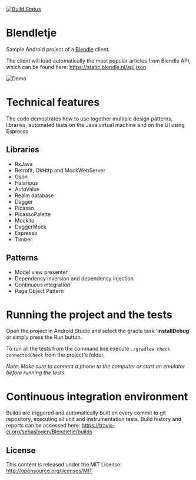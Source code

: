 [![Build Status](https://travis-ci.org/sebaslogen/Blendletje.svg?branch=master)](https://travis-ci.org/sebaslogen/Blendletje)

# Blendletje
Sample Android project of a [Blendle](https://blendle.com) client.

The client will load automatically the most popular articles from Blendle API, which can be found here: https://static.blendle.nl/api.json

![Demo](https://github.com/sebaslogen/Blendletje/raw/master/screen-record-demo.gif)

Technical features
============
The code demostrates how to use together multiple design patterns, libraries, automated tests on the Java virtual machine and on the UI using Espresso

Libraries
-------
- RxJava
- Retrofit, OkHttp and MockWebServer
- Gson
- Halarious
- AutoValue
- Realm database
- Dagger
- Picasso
- PicassoPalette
- Mockito
- DaggerMock
- Espresso
- Timber


Patterns
-------
- Model view presenter
- Dependency inversion and dependency injection
- Continuous integration
- Page Object Pattern


Running the project and the tests
=============
Open the project in Android Studio and select the gradle task '**installDebug**' or simply press the Run button.

To run all the tests from the command line execute ```./gradlew check connectedCheck``` from the project's folder.

_Note: Make sure to connect a phone to the computer or start an emulator before running the tests._

Continuous integration environment
============
Builds are triggered and automatically built on every commit to git repository, executing all unit and instrumentation tests.
Build history and reports can be accessed here: https://travis-ci.org/sebaslogen/Blendletje/builds

License
-------
This content is released under the MIT License: http://opensource.org/licenses/MIT
